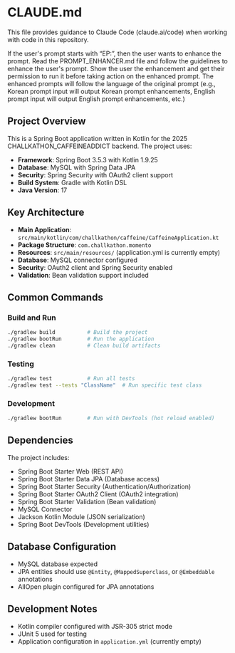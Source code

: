 # CLAUDE.md

This file provides guidance to Claude Code (claude.ai/code) when working with code in this repository.

If the user's prompt starts with “EP:”, then the user wants to enhance the prompt. Read the PROMPT_ENHANCER.md file and
follow the guidelines to enhance the user's prompt. Show the user the enhancement and get their permission to run it
before taking action on the enhanced prompt.
The enhanced prompts will follow the language of the original prompt (e.g., Korean prompt input will output Korean
prompt enhancements, English prompt input will output English prompt enhancements, etc.)

## Project Overview

This is a Spring Boot application written in Kotlin for the 2025 CHALLKATHON_CAFFEINEADDICT backend. The project uses:

- **Framework**: Spring Boot 3.5.3 with Kotlin 1.9.25
- **Database**: MySQL with Spring Data JPA
- **Security**: Spring Security with OAuth2 client support
- **Build System**: Gradle with Kotlin DSL
- **Java Version**: 17

## Key Architecture

- **Main Application**: `src/main/kotlin/com/challkathon/caffeine/CaffeineApplication.kt`
- **Package Structure**: `com.challkathon.momento`
- **Resources**: `src/main/resources/` (application.yml is currently empty)
- **Database**: MySQL connector configured
- **Security**: OAuth2 client and Spring Security enabled
- **Validation**: Bean validation support included

## Common Commands

### Build and Run

```bash
./gradlew build          # Build the project
./gradlew bootRun        # Run the application
./gradlew clean          # Clean build artifacts
```

### Testing

```bash
./gradlew test           # Run all tests
./gradlew test --tests "ClassName"  # Run specific test class
```

### Development

```bash
./gradlew bootRun        # Run with DevTools (hot reload enabled)
```

## Dependencies

The project includes:

- Spring Boot Starter Web (REST API)
- Spring Boot Starter Data JPA (Database access)
- Spring Boot Starter Security (Authentication/Authorization)
- Spring Boot Starter OAuth2 Client (OAuth2 integration)
- Spring Boot Starter Validation (Bean validation)
- MySQL Connector
- Jackson Kotlin Module (JSON serialization)
- Spring Boot DevTools (Development utilities)

## Database Configuration

- MySQL database expected
- JPA entities should use `@Entity`, `@MappedSuperclass`, or `@Embeddable` annotations
- AllOpen plugin configured for JPA annotations

## Development Notes

- Kotlin compiler configured with JSR-305 strict mode
- JUnit 5 used for testing
- Application configuration in `application.yml` (currently empty)